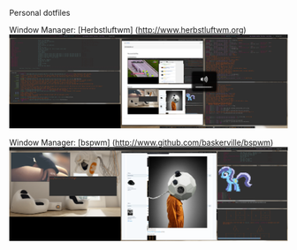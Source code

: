 Personal dotfiles

Window Manager: [Herbstluftwm] (http://www.herbstluftwm.org)
![Screenshot](screenshot/wall2.png)

Window Manager: [bspwm] (http://www.github.com/baskerville/bspwm)
 ![Screenshot](screenshot/wall.png) 


